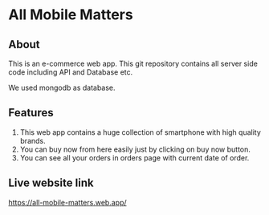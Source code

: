 # All Mobile Matters

## About

This is an e-commerce web app. This git repository contains all server side code including API and Database etc.

We used mongodb as database.

## Features
1. This web app contains a huge collection of smartphone with high quality brands.
2. You can buy now from here easily just by clicking on buy now button.
3. You can see all your orders in orders page with current date of order.

## Live website link 
https://all-mobile-matters.web.app/